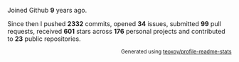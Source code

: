 Joined Github **9** years ago.

Since then I pushed **2332** commits, opened **34** issues, submitted **99** pull requests, received **601** stars across **176** personal projects and contributed to **23** public repositories.

<p align="right"><sub>Generated using <a href="https://github.com/marketplace/actions/profile-readme-stats">teoxoy/profile-readme-stats</a></sub></p>
